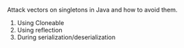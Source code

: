 Attack vectors on singletons in Java and how to avoid them.

1. Using Cloneable
2. Using reflection
3. During serialization/deserialization